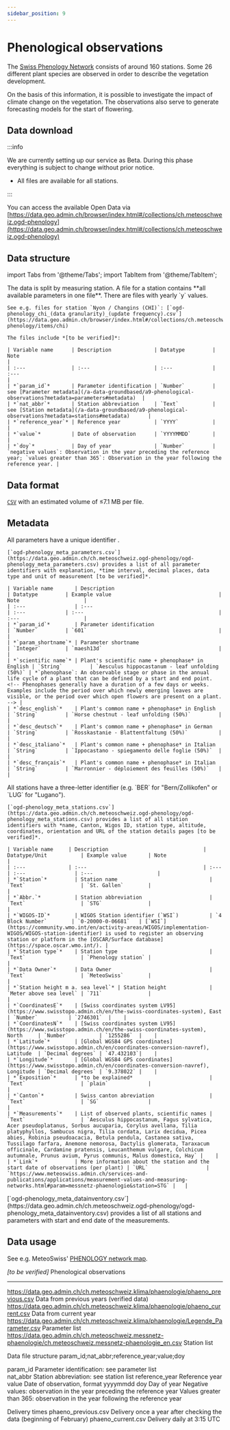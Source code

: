 ```yaml
---
sidebar_position: 9
---
```


# Phenological observations
The [Swiss Phenology Network](https://www.meteoswiss.admin.ch/weather/measurement-systems/land-based-stations/swiss-phenology-network.html) consists of around 160 stations. Some 26 different plant species are observed in order to describe the vegetation development. 

On the basis of this information, it is possible to investigate the impact of climate change on the vegetation. The observations also serve to generate forecasting models for the start of flowering.

## Data download

:::info

We are currently setting up our service as Beta. During this phase everything is subject to change without prior notice.
- All files are available for all stations.

:::

You can access the available Open Data via [https://data.geo.admin.ch/browser/index.html#/collections/ch.meteoschweiz.ogd-phenology](https://data.geo.admin.ch/browser/index.html#/collections/ch.meteoschweiz.ogd-phenology)

## Data structure

import Tabs from '@theme/Tabs';
import TabItem from '@theme/TabItem';

<Tabs queryString="data-structure">
  <TabItem value="files-per-station" label="Files per station">
    The data is split by measuring station. A file for a station contains **all available parameters in one file**. There are files with yearly `y` values.
   
    See e.g. files for station `Nyon / Changins (CHI)`: [`ogd-phenology_chi_(data granularity)_(update frequency).csv`](https://data.geo.admin.ch/browser/index.html#/collections/ch.meteoschweiz.ogd-phenology/items/chi)

    The files include *[to be verified]*:

    | Variable name      | Description              | Datatype         | Note                                                                                                     |
    | :---               | :---                     | :---             | :---                                                                                                     |
    | *`param_id`*       | Parameter identification | `Number`         | see [Parameter metadata](/a-data-groundbased/a9-phenological-observations?metadata=parameters#metadata)  |
    | *`nat_abbr`*       | Station abbreviation     | `Text`           | see [Station metadata](/a-data-groundbased/a9-phenological-observations?metadata=stations#metadata)      |
    | *`reference_year`* | Reference year           | `YYYY`           |                                                                                                          |
    | *`value`*          | Date of observation      | `YYYYMMDD`       |                                                                                                          |
    | *`doy`*            | Day of year              | `Number`         | `negative values`: Observation in the year preceding the reference year; `values greater than 365`: Observation in the year following the reference year. |
  </TabItem>
</Tabs>

## Data format

[`CSV`](https://opendatadocs.meteoswiss.ch/general/download#column-separators-and-decimal-dividers) with an estimated volume of ≤7.1 MB per file.

## Metadata

<Tabs queryString="metadata">
  <TabItem value="parameters" label="Parameter">
    All parameters have a unique identifier <!-- (e.g. `dkl010z0` for "wind direction; ten-minute average") -->.
    
    [`ogd-phenology_meta_parameters.csv`](https://data.geo.admin.ch/ch.meteoschweiz.ogd-phenology/ogd-phenology_meta_parameters.csv) provides a list of all parameter identifiers with explanation, *time interval, decimal places, data type and unit of measurement [to be verified]*.

    | Variable name       | Description                                      | Datatype         | Example value                                   | Note                     |
    | :---                | :---                                             | :---             | :---                                            | :---                     |
    | *`param_id`*        | Parameter identification                         | `Number`         | `601`                                           |                          |
    | *`param_shortname`* | Parameter shortname                              | `Integer`        | `maesh13d`                                      |                          |
    | *`scientific name`* | Plant's scientific name + phenophase* in English | `String`         | `Aesculus hippocastanum - leaf unfolding (50%)` | *`phenophase`: An observable stage or phase in the annual life cycle of a plant that can be defined by a start and end point. <!-- Phenophases generally have a duration of a few days or weeks. Examples include the period over which newly emerging leaves are visible, or the period over which open flowers are present on a plant. --> |
    | *`desc_english`*    | Plant's common name + phenophase* in English     | `String`         | `Horse chestnut - leaf unfolding (50%)`         |                          |
    | *`desc_deutsch`*    | Plant's common name + phenophase* in German      | `String`         | `Rosskastanie - Blattentfaltung (50%)`          |                          |
    | *`desc_italiano`*   | Plant's common name + phenophase* in Italian     | `String`         | `Ippocastano - spiegamento delle foglie (50%)`  |                          |
    | *`desc_français`*   | Plant's common name + phenophase* in Italian     | `String`         | `Marronnier - déploiement des feuilles (50%)`   |                          |
  </TabItem>
  <TabItem value="stations" label="Stations">
    All stations have a three-letter identifier (e.g. `BER` for "Bern/Zollikofen" or `LUG` for "Lugano").
    
    [`ogd-phenology_meta_stations.csv`](https://data.geo.admin.ch/ch.meteoschweiz.ogd-phenology/ogd-phenology_meta_stations.csv) provides a list of all station identifiers with *name, Canton, Wigos ID, station type, altitude, coordinates, orientation and URL of the station details pages [to be verified]*.

    | Variable name     | Description                               | Datatype/Unit           | Example value       | Note                     |
    | :---              | :---                                      | :---                    | :---                | :---                     |
    | *`Station`*         | Station name                              | `Text`                  | `St. Gallen`        |                          |
    | *`Abbr.`*           | Station abbreviation                      | `Text`                  | `STG`               |                          |
    | *`WIGOS-ID`*        | WIGOS Station identifier (`WSI`)          | `4 Block Number`        | `0-20000-0-06681`   | [`WSI`](https://community.wmo.int/en/activity-areas/WIGOS/implementation-WIGOS/WIGOS-station-identifier) is used to register an observing station or platform in the [OSCAR/Surface database](https://space.oscar.wmo.int/). |
    | *`Station type`*    | Station type                              | `Text`                  | `Phenology station` |                          |
    | *`Data Owner`*      | Data Owner                                | `Text`                  | `MeteoSwiss`        |                          |
    | *`Station height m a. sea level`* | Station height              | `Meter above sea level` | `711`               |                          |
    | *`CoordinatesE`*    | [Swiss coordinates system LV95](https://www.swisstopo.admin.ch/en/the-swiss-coordinates-system), East      | `Number`          | `2746301`  |    |
    | *`CoordinatesN`*    | [Swiss coordinates system LV95](https://www.swisstopo.admin.ch/en/the-swiss-coordinates-system), North     | `Number`          | `1255286`  |    |
    | *`Latitude`*        | [Global WGS84 GPS coordinates](https://www.swisstopo.admin.ch/en/coordinates-conversion-navref), Latitude  | `Decimal degrees` | `47.432103`|    |
    | *`Longitude`*       | [Global WGS84 GPS coordinates](https://www.swisstopo.admin.ch/en/coordinates-conversion-navref), Longitude | `Decimal degrees` | `9.378022` |    |
    | *`Exposition`*      | *to be explained*                         | `Text`                  | `plain`             |                          |
    | *`Canton`*          | Swiss canton abreviation                  | `Text`                  | `SG`                |                          |
    | *`Measurements`*    | List of observed plants, scientific names | `Text`                  | `Aesculus hippocastanum, Fagus sylvatica, Acer pseudoplatanus, Sorbus aucuparia, Corylus avellana, Tilia platyphyllos, Sambucus nigra, Tilia cordata, Larix decidua, Picea abies, Robinia pseudoacacia, Betula pendula, Castanea sativa, Tussilago farfara, Anemone nemorosa, Dactylis glomerata, Taraxacum officinale, Cardamine pratensis, Leucanthemum vulgare, Colchicum autumnale, Prunus avium, Pyrus communis, Malus domestica, Hay` |    |
    | *`Link`*            | More information about the station and the start date of observations (per plant) | `URL`                   | `https://www.meteoswiss.admin.ch/services-and-publications/applications/measurement-values-and-measuring-networks.html#param=messnetz-phaenologie&station=STG` |   |    
  </TabItem>
  <TabItem value="data-inventory" label="Data inventory">
    [`ogd-phenology_meta_datainventory.csv`](https://data.geo.admin.ch/ch.meteoschweiz.ogd-phenology/ogd-phenology_meta_datainventory.csv) provides a list of all stations and parameters with start and end date of the measurements.
  </TabItem>
</Tabs>

## Data usage

See e.g. MeteoSwiss' [PHENOLOGY network map](https://www.meteoswiss.admin.ch/services-and-publications/applications/measurement-values-and-measuring-networks.html#param=messnetz-phaenologie&lang=en&table=false).


*[to be verified]*
Phenological observations
*************************
https://data.geo.admin.ch/ch.meteoschweiz.klima/phaenologie/phaeno_previous.csv                             Data from previous years (verified data) 
https://data.geo.admin.ch/ch.meteoschweiz.klima/phaenologie/phaeno_current.csv                              Data from current year
https://data.geo.admin.ch/ch.meteoschweiz.klima/phaenologie/Legende_Parameter.csv                           Parameter list
https://data.geo.admin.ch/ch.meteoschweiz.messnetz-phaenologie/ch.meteoschweiz.messnetz-phaenologie_en.csv  Station list

Data file structure
param_id;nat_abbr;reference_year;value;doy

param_id           Parameter identification: see parameter list  
nat_abbr           Station abbreviation: see station list 
reference_year     Reference year
value              Date of observation, format yyyymmdd 
doy                Day of year
                   Negative values: observation in the year preceding the reference year 
                   Values greater than 365: observation in the year following the reference year	

Delivery times
phaeno_previous.csv Delivery once a year after checking the data (beginning of February)
phaeno_current.csv  Delivery daily at 3:15 UTC

